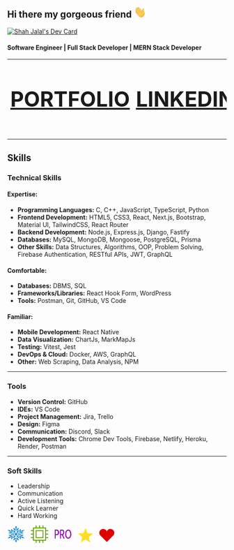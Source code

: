 ## Hi there my gorgeous friend <img src="hello.gif" width="28px" alt="hi">
<a href="https://app.daily.dev/mdshahjalal"><img src="https://api.daily.dev/devcards/v2/2IQlsR4aCwwzFhFnsyxAx.png?type=wide&r=70k" width="652" alt="Shah Jalal's Dev Card"/></a>

#### Software Engineer | Full Stack Developer | MERN Stack Developer

<table>
  <tr>
    <td><a href="https://shah-jalal.netlify.app/" style="font-size:48px; font-weight:bold;">PORTFOLIO</a></td>
    <td><a href="https://www.linkedin.com/in/ProgrammerShahJalal/" style="font-size:48px; font-weight:bold;">LINKEDIN</a></td>
     <td><a href="https://shorturl.at/CIPT1" style="font-size:48px; font-weight:bold;">GOOGLE MY BUSINESS</a></td>
  </tr>
</table>


## Skills

### Technical Skills

#### Expertise:
- **Programming Languages:** C, C++, JavaScript, TypeScript, Python
- **Frontend Development:** HTML5, CSS3, React, Next.js, Bootstrap, Material UI, TailwindCSS, React Router
- **Backend Development:** Node.js, Express.js, Django, Fastify
- **Databases:** MySQL, MongoDB, Mongoose, PostgreSQL, Prisma
- **Other Skills:** Data Structures, Algorithms, OOP, Problem Solving, Firebase Authentication, RESTful APIs, JWT, GraphQL

#### Comfortable:
- **Databases:** DBMS, SQL
- **Frameworks/Libraries:** React Hook Form, WordPress
- **Tools:** Postman, Git, GitHub, VS Code

#### Familiar:
- **Mobile Development:** React Native
- **Data Visualization:** ChartJs, MarkMapJs
- **Testing:** Vitest, Jest
- **DevOps & Cloud:** Docker, AWS, GraphQL
- **Other:** Web Scraping, Data Analysis, NPM

---

### Tools
- **Version Control:** GitHub
- **IDEs:** VS Code
- **Project Management:** Jira, Trello
- **Design:** Figma
- **Communication:** Discord, Slack
- **Development Tools:** Chrome Dev Tools, Firebase, Netlify, Heroku, Render, Postman

---

### Soft Skills
- Leadership
- Communication
- Active Listening
- Quick Learner
- Hard Working

<a href='https://archiveprogram.github.com/'><img src='https://raw.githubusercontent.com/acervenky/animated-github-badges/master/assets/acbadge.gif' width='40' height='40'></a> <a href='https://docs.github.com/en/developers'><img src='https://raw.githubusercontent.com/acervenky/animated-github-badges/master/assets/devbadge.gif' width='40' height='40'></a> <a href='https://github.com/pricing'><img src='https://raw.githubusercontent.com/acervenky/animated-github-badges/master/assets/pro.gif' width='40' height='40'></a> <a href='https://stars.github.com/'><img src='https://raw.githubusercontent.com/acervenky/animated-github-badges/master/assets/starbadge.gif' width='35' height='35'></a> <a href='https://docs.github.com/en/github/supporting-the-open-source-community-with-github-sponsors'><img src='https://raw.githubusercontent.com/acervenky/animated-github-badges/master/assets/sponsorbadge.gif' width='35' height='35'></a> 
